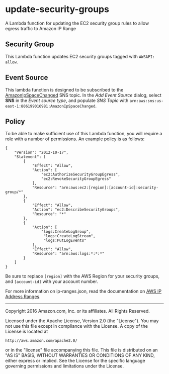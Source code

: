 # update-security-groups

A Lambda function for updating the EC2 security group rules to allow egress traffic to Amazon IP Range


## Security Group

This Lambda function updates EC2 security groups tagged with `AWSAPI: allow`.


## Event Source

This lambda function is designed to be subscribed to the 
[AmazonIpSpaceChanged](http://docs.aws.amazon.com/general/latest/gr/aws-ip-ranges.html#subscribe-notifications) 
SNS topic. In the _Add Event Source_ dialog, select **SNS** in the *Event source type*, and populate *SNS Topic* with `arn:aws:sns:us-east-1:806199016981:AmazonIpSpaceChanged`.


## Policy

To be able to make sufficient use of this Lambda function, you will require a role with a number of permissions. An example policy is as follows:

```
{
    "Version": "2012-10-17",
    "Statement": [
        {
            "Effect": "Allow",
            "Action": [
                "ec2:AuthorizeSecurityGroupEgress",
                "ec2:RevokeSecurityGroupEgress"
            ],
            "Resource": "arn:aws:ec2:[region]:[account-id]:security-group/*"
        },
        {
            "Effect": "Allow",
            "Action": "ec2:DescribeSecurityGroups",
            "Resource": "*"
        },
        {
            "Action": [
                "logs:CreateLogGroup",
                 "logs:CreateLogStream",
                 "logs:PutLogEvents"
            ],
            "Effect": "Allow",
            "Resource": "arn:aws:logs:*:*:*"
        }
    ]
}
```

Be sure to replace `[region]` with the AWS Region for your security groups, and `[account-id]` with your account number.

For more information on ip-ranges.json, read the documentation on [AWS IP Address Ranges](http://docs.aws.amazon.com/general/latest/gr/aws-ip-ranges.html).

***

Copyright 2016 Amazon.com, Inc. or its affiliates. All Rights Reserved.

Licensed under the Apache License, Version 2.0 (the "License"). You may not use this file except in compliance with the License. A copy of the License is located at

    http://aws.amazon.com/apache2.0/

or in the "license" file accompanying this file. This file is distributed on an "AS IS" BASIS, WITHOUT WARRANTIES OR CONDITIONS OF ANY KIND, either express or implied. See the License for the specific language governing permissions and limitations under the License.
